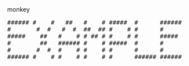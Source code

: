 <!DOCTYPE html PUBLIC "-//W3C//DTD XHTML 1.0 Transitional//EN"
"http://www.w3.org/TR/xhtml1/DTD/xhtml1-transitional.dtd"> 
<html xmlns="http://www.w3.org/1999/xhtml">
    <head>
        monkey
    </head>
    <body>
        <pre>
###### #    #   ##   #    # #####  #      ######
#       #  #   #  #  ##  ## #    # #      #      
#####    ##   #    # # ## # #    # #      ##### 
#        ##   ###### #    # #####  #      #      
#       #  #  #    # #    # #      #      #      
###### #    # #    # #    # #      ###### ######
        </pre>
    </body>
</html>
